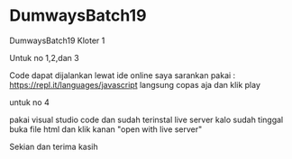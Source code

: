 # DumwaysBatch19
DumwaysBatch19 Kloter 1


Untuk no 1,2,dan 3

Code dapat dijalankan lewat ide online
saya sarankan pakai : https://repl.it/languages/javascript
langsung copas aja dan klik play

untuk no 4

pakai visual studio code dan sudah terinstal live server
kalo sudah tinggal buka file html dan klik kanan "open with live server"

Sekian dan terima kasih
